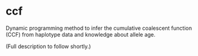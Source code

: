 # ccf
Dynamic programming method to infer the cumulative coalescent function (CCF) from haplotype data and knowledge about allele age.


(Full description to follow shortly.)
